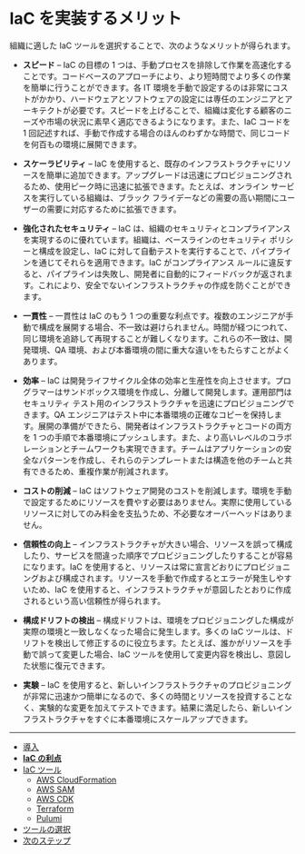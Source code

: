 # IaC を実装するメリット

組織に適した IaC ツールを選択することで、次のようなメリットが得られます。

- **スピード** – IaC の目標の 1 つは、手動プロセスを排除して作業を高速化することです。コードベースのアプローチにより、より短時間でより多くの作業を簡単に行うことができます。各 IT 環境を手動で設定するのは非常にコストがかかり、ハードウェアとソフトウェアの設定には専任のエンジニアとアーキテクトが必要です。スピードを上げることで、組織は変化する顧客のニーズや市場の状況に素早く適応できるようになります。また、IaC コードを 1 回記述すれば、手動で作成する場合のほんのわずかな時間で、同じコードを何百もの環境に展開できます。

- **スケーラビリティ** – IaC を使用すると、既存のインフラストラクチャにリソースを簡単に追加できます。アップグレードは迅速にプロビジョニングされるため、使用ピーク時に迅速に拡張できます。たとえば、オンライン サービスを実行している組織は、ブラック フライデーなどの需要の高い期間にユーザーの需要に対応するために拡張できます。

- **強化されたセキュリティ** – IaC は、組織のセキュリティとコンプライアンスを実現するのに優れています。組織は、ベースラインのセキュリティ ポリシーと構成を設定し、IaC に対して自動テストを実行することで、パイプラインを通じてそれらを適用できます。IaC がコンプライアンス ルールに違反すると、パイプラインは失敗し、開発者に自動的にフィードバックが返されます。これにより、安全でないインフラストラクチャの作成を防ぐことができます。

- **一貫性** – 一貫性は IaC のもう 1 つの重要な利点です。複数のエンジニアが手動で構成を展開する場合、不一致は避けられません。時間が経つにつれて、同じ環境を追跡して再現することが難しくなります。これらの不一致は、開発環境、QA 環境、および本番環境の間に重大な違いをもたらすことがよくあります。

- **効率** – IaC は開発ライフサイクル全体の効率と生産性を向上させます。プログラマーはサンドボックス環境を作成し、分離して開発します。運用部門はセキュリティ テスト用のインフラストラクチャを迅速にプロビジョニングできます。QA エンジニアはテスト中に本番環境の正確なコピーを保持します。展開の準備ができたら、開発者はインフラストラクチャとコードの両方を 1 つの手順で本番環境にプッシュします。また、より高いレベルのコラボレーションとチームワークも実現できます。チームはアプリケーションの安全なパターンを作成し、それらのテンプレートまたは構造を他のチームと共有できるため、重複作業が削減されます。

- **コストの削減** – IaC はソフトウェア開発のコストを削減します。環境を手動で設定するためにリソースを費やす必要はありません。実際に使用しているリソースに対してのみ料金を支払うため、不必要なオーバーヘッドはありません。

- **信頼性の向上** – インフラストラクチャが大きい場合、リソースを誤って構成したり、サービスを間違った順序でプロビジョニングしたりすることが容易になります。IaC を使用すると、リソースは常に宣言どおりにプロビジョニングおよび構成されます。リソースを手動で作成するとエラーが発生しやすいため、IaC を使用すると、インフラストラクチャが意図したとおりに作成されるという高い信頼性が得られます。

- **構成ドリフトの検出** – 構成ドリフトは、環境をプロビジョニングした構成が実際の環境と一致しなくなった場合に発生します。多くの IaC ツールは、ドリフトを検出して修正するのに役立ちます。たとえば、誰かがリソースを手動で誤って変更した場合、IaC ツールを使用して変更内容を検出し、意図した状態に復元できます。

- **実験** – IaC を使用すると、新しいインフラストラクチャのプロビジョニングが非常に迅速かつ簡単になるので、多くの時間とリソースを投資することなく、実験的な変更を加えてテストできます。結果に満足したら、新しいインフラストラクチャをすぐに本番環境にスケールアップできます。

---

- [導入](./introduction.md)
- [**IaC の利点**](./benefits.md)
- [IaC ツール](./iac-tools.md)
  - [AWS CloudFormation](./cloudformation.md)
  - [AWS SAM](./aws-sam.md)
  - [AWS CDK](./aws-cdk.md)
  - [Terraform](./terraform.md)
  - [Pulumi](./pulumi.md)
- [ツールの選択](./choose-tool.md)
- [次のステップ](./next-steps.md)

